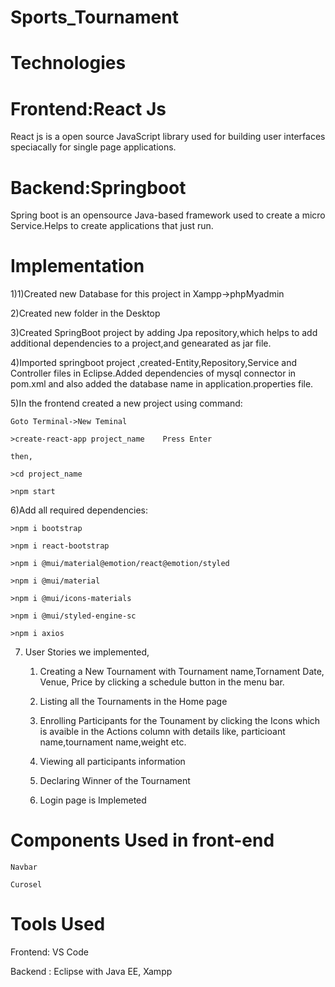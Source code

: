 # Sports_Tournament 

# Technologies

# Frontend:React Js

React js is a open source JavaScript library used for building user interfaces speciacally for single page applications.

# Backend:Springboot

Spring boot is an opensource Java-based framework used to create a micro Service.Helps to create applications that just run.

# Implementation

1)1)Created new Database for this project in Xampp->phpMyadmin

2)Created new folder in the Desktop

3)Created SpringBoot project by adding Jpa repository,which helps to add additional dependencies to a project,and genearated as jar file.

4)Imported springboot project ,created-Entity,Repository,Service and Controller files in Eclipse.Added dependencies of mysql connector in pom.xml and also added the database name in application.properties file.

5)In the frontend created a new project using command:

    Goto Terminal->New Teminal

    >create-react-app project_name    Press Enter
    
    then,
      
    >cd project_name
      
    >npm start
  
6)Add all required dependencies:

    >npm i bootstrap

    >npm i react-bootstrap

    >npm i @mui/material@emotion/react@emotion/styled

    >npm i @mui/material

    >npm i @mui/icons-materials

    >npm i @mui/styled-engine-sc

    >npm i axios

 7) User Stories we implemented,
    
    1. Creating a New Tournament with Tournament name,Tornament Date, Venue, Price by clicking a schedule button in the menu bar.
    
    2. Listing all the Tournaments in the Home page
    
    3. Enrolling Participants for the Tounament by clicking the Icons which is avaible in the Actions column with details like, particioant name,tournament name,weight etc.
    
    4. Viewing all participants information
    
    5. Declaring Winner of the Tournament 
    
    6. Login page is Implemeted
 
 # Components Used in front-end
 
    Navbar
    
    Curosel
    
# Tools Used

Frontend: VS Code

Backend : Eclipse with Java EE, Xampp
    
    
    
    
